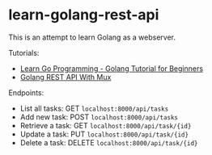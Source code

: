 # learn-golang-rest-api

This is an attempt to learn Golang as a webserver. 

Tutorials:
- [Learn Go Programming - Golang Tutorial for Beginners](https://www.youtube.com/watch?v=YS4e4q9oBaU)
- [Golang REST API With Mux](https://www.youtube.com/watch?v=SonwZ6MF5BE)

Endpoints:
- List all tasks: GET `localhost:8000/api/tasks`
- Add new task: POST `localhost:8000/api/tasks`
- Retrieve a task: GET `localhost:8000/api/task/{id}`
- Update a task: PUT `localhost:8000/api/task/{id}`
- Delete a task: DELETE `localhost:8000/api/task/{id}`
